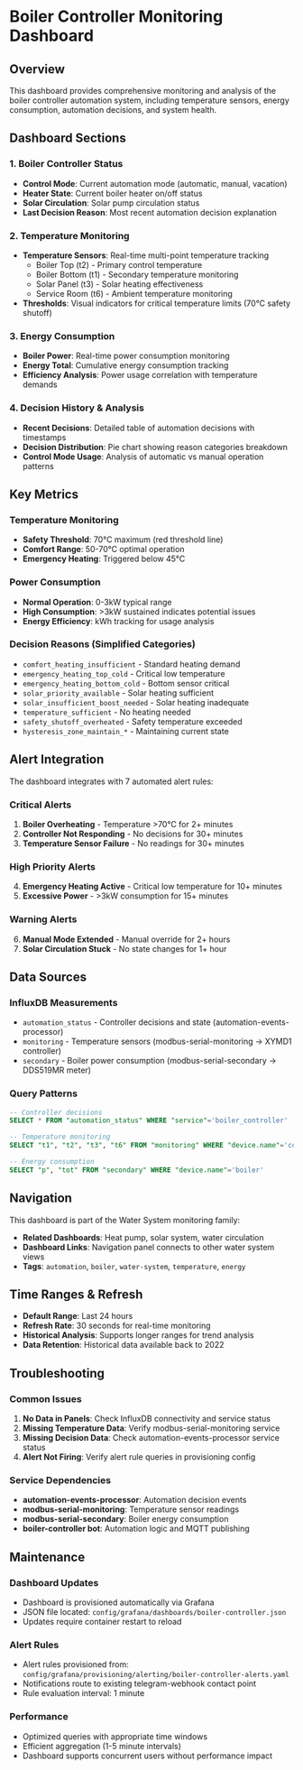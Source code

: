 # Boiler Controller Monitoring Dashboard

## Overview

This dashboard provides comprehensive monitoring and analysis of the boiler controller automation system, including temperature sensors, energy consumption, automation decisions, and system health.

## Dashboard Sections

### 1. Boiler Controller Status
- **Control Mode**: Current automation mode (automatic, manual, vacation)
- **Heater State**: Current boiler heater on/off status
- **Solar Circulation**: Solar pump circulation status
- **Last Decision Reason**: Most recent automation decision explanation

### 2. Temperature Monitoring
- **Temperature Sensors**: Real-time multi-point temperature tracking
  - Boiler Top (t2) - Primary control temperature
  - Boiler Bottom (t1) - Secondary temperature monitoring
  - Solar Panel (t3) - Solar heating effectiveness
  - Service Room (t6) - Ambient temperature monitoring
- **Thresholds**: Visual indicators for critical temperature limits (70°C safety shutoff)

### 3. Energy Consumption
- **Boiler Power**: Real-time power consumption monitoring
- **Energy Total**: Cumulative energy consumption tracking
- **Efficiency Analysis**: Power usage correlation with temperature demands

### 4. Decision History & Analysis
- **Recent Decisions**: Detailed table of automation decisions with timestamps
- **Decision Distribution**: Pie chart showing reason categories breakdown
- **Control Mode Usage**: Analysis of automatic vs manual operation patterns

## Key Metrics

### Temperature Monitoring
- **Safety Threshold**: 70°C maximum (red threshold line)
- **Comfort Range**: 50-70°C optimal operation
- **Emergency Heating**: Triggered below 45°C

### Power Consumption
- **Normal Operation**: 0-3kW typical range
- **High Consumption**: >3kW sustained indicates potential issues
- **Energy Efficiency**: kWh tracking for usage analysis

### Decision Reasons (Simplified Categories)
- `comfort_heating_insufficient` - Standard heating demand
- `emergency_heating_top_cold` - Critical low temperature
- `emergency_heating_bottom_cold` - Bottom sensor critical
- `solar_priority_available` - Solar heating sufficient
- `solar_insufficient_boost_needed` - Solar heating inadequate
- `temperature_sufficient` - No heating needed
- `safety_shutoff_overheated` - Safety temperature exceeded
- `hysteresis_zone_maintain_*` - Maintaining current state

## Alert Integration

The dashboard integrates with 7 automated alert rules:

### Critical Alerts
1. **Boiler Overheating** - Temperature >70°C for 2+ minutes
2. **Controller Not Responding** - No decisions for 30+ minutes
3. **Temperature Sensor Failure** - No readings for 30+ minutes

### High Priority Alerts
4. **Emergency Heating Active** - Critical low temperature for 10+ minutes
5. **Excessive Power** - >3kW consumption for 15+ minutes

### Warning Alerts
6. **Manual Mode Extended** - Manual override for 2+ hours
7. **Solar Circulation Stuck** - No state changes for 1+ hour

## Data Sources

### InfluxDB Measurements
- `automation_status` - Controller decisions and state (automation-events-processor)
- `monitoring` - Temperature sensors (modbus-serial-monitoring → XYMD1 controller)
- `secondary` - Boiler power consumption (modbus-serial-secondary → DDS519MR meter)

### Query Patterns
```sql
-- Controller decisions
SELECT * FROM "automation_status" WHERE "service"='boiler_controller'

-- Temperature monitoring
SELECT "t1", "t2", "t3", "t6" FROM "monitoring" WHERE "device.name"='controlbox'

-- Energy consumption
SELECT "p", "tot" FROM "secondary" WHERE "device.name"='boiler'
```

## Navigation

This dashboard is part of the Water System monitoring family:
- **Related Dashboards**: Heat pump, solar system, water circulation
- **Dashboard Links**: Navigation panel connects to other water system views
- **Tags**: `automation`, `boiler`, `water-system`, `temperature`, `energy`

## Time Ranges & Refresh

- **Default Range**: Last 24 hours
- **Refresh Rate**: 30 seconds for real-time monitoring
- **Historical Analysis**: Supports longer ranges for trend analysis
- **Data Retention**: Historical data available back to 2022

## Troubleshooting

### Common Issues
1. **No Data in Panels**: Check InfluxDB connectivity and service status
2. **Missing Temperature Data**: Verify modbus-serial-monitoring service
3. **Missing Decision Data**: Check automation-events-processor service status
4. **Alert Not Firing**: Verify alert rule queries in provisioning config

### Service Dependencies
- **automation-events-processor**: Automation decision events
- **modbus-serial-monitoring**: Temperature sensor readings
- **modbus-serial-secondary**: Boiler energy consumption
- **boiler-controller bot**: Automation logic and MQTT publishing

## Maintenance

### Dashboard Updates
- Dashboard is provisioned automatically via Grafana
- JSON file located: `config/grafana/dashboards/boiler-controller.json`
- Updates require container restart to reload

### Alert Rules
- Alert rules provisioned from: `config/grafana/provisioning/alerting/boiler-controller-alerts.yaml`
- Notifications route to existing telegram-webhook contact point
- Rule evaluation interval: 1 minute

### Performance
- Optimized queries with appropriate time windows
- Efficient aggregation (1-5 minute intervals)
- Dashboard supports concurrent users without performance impact